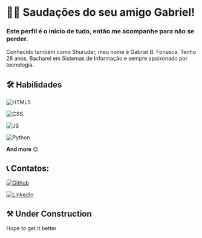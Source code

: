 
# 👨‍💻 Saudações do seu amigo Gabriel!

### Este perfil é o inicio de tudo, então me acompanhe para não se perder.

Conhecido também como Shuruder, meu nome é Gabriel B. Fonseca.
Tenho 28 anos, Bacharel em Sistemas de Informação e sempre apaixonado por tecnologia.


## 🛠 Habilidades
![HTML5](https://img.shields.io/badge/HTML5-000?style=for-the-badge&logo=html5)

![CSS](https://img.shields.io/badge/css-000?style=for-the-badge&logo=CSS3)

![JS](https://img.shields.io/badge/JAVASCRIPT-000?style=for-the-badge&logo=Javascript&)

![Python](https://img.shields.io/badge/PYTHON-000?style=for-the-badge&logo=python&logoColor=)

**And more** :wink: 



## 📞 Contatos:

[![Github](https://img.shields.io/badge/Github-357?style=for-the-badge&logo=Github&logoColor=fffff)](https://github.com/Shuruder)

[![LinkedIn](https://img.shields.io/badge/LinkedIn-357?style=for-the-badge&logo=linkedin&logoColor=ffff)](https://www.linkedin.com/in/gabriel-brandini-fonseca-1b5851123/)



## ⚒️ Under Construction

Hope to get it better

